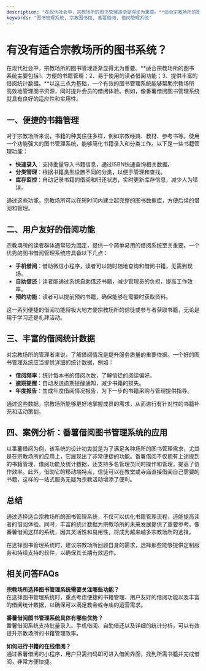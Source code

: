 ```yaml
---
description: "在现代社会中，宗教场所的图书管理逐渐显得尤为重要。**适合宗教场所的图书系统主要包括1、方便的书籍管理；2、易于使用的读者借阅功能；3、提供丰富的借阅统计数据。**以这三点为基础，一个有效的图书管理系统能够帮助宗教场所高效地管理图书资源，同时提升会员的借阅体验。例如，像番薯借阅图书管理系统就具有良好的适应性和实用性。"
keywords: "图书管理系统, 宗教图书馆, 番薯借阅, 借阅管理系统"
---
```

# 有没有适合宗教场所的图书系统？

在现代社会中，宗教场所的图书管理逐渐显得尤为重要。**适合宗教场所的图书系统主要包括1、方便的书籍管理；2、易于使用的读者借阅功能；3、提供丰富的借阅统计数据。**以这三点为基础，一个有效的图书管理系统能够帮助宗教场所高效地管理图书资源，同时提升会员的借阅体验。例如，像番薯借阅图书管理系统就具有良好的适应性和实用性。

## **一、便捷的书籍管理**

对于宗教场所来说，书籍的种类往往多样，例如宗教经典、教材、参考书等。使用一个功能强大的图书管理系统，能够简化书籍录入和分类工作。以下是一些书籍管理功能：

- **快速录入**：支持批量导入书籍信息，通过ISBN快速查询相关数据。
- **分类管理**：根据书籍类型设置不同的分类，以便于管理和查找。
- **库存监控**：自动记录书籍的借阅和归还状态，实时更新库存信息，减少人为错误。

通过这些功能，宗教场所可以在短时间内建立起完整的图书数据库，方便后续的借阅和管理。

## **二、用户友好的借阅功能**

宗教场所的读者群体通常较为固定，提供一个简单易用的借阅系统至关重要。一个优秀的图书借阅管理系统应具备以下几点：

- **手机借阅**：借助微信小程序，读者可以随时随地查询和借阅书籍，无需到现场。
- **自助借还**：读者能通过系统自助借还书籍，减少管理员的负担，提高工作效率。
- **预约功能**：读者可以提前预约书籍，确保能够在需要时获取资料。

这一系列便捷的借阅功能将极大地方便宗教场所的信徒或参与者获取书籍，无论是用于学习还是礼拜活动。

## **三、丰富的借阅统计数据**

对宗教场所的管理者来说，了解借阅情况是提升服务质量的重要依据。一个好的图书管理系统应当提供详细的统计数据，例如：

- **借阅频率**：统计每本书的借阅次数，了解信徒的阅读偏好。
- **逾期提醒**：自动发送逾期提醒通知，减少书籍的损失。
- **年度报告**：生成年度借阅情况报告，为下一步的书籍采购与管理提供指导。

通过这些数据，宗教场所能够更好地掌握成员的需求，从而进行有针对性的书籍补充和活动策划。

## **四、案例分析：番薯借阅图书管理系统的应用**

以番薯借阅为例，该系统的设计初衷就是为了满足各种场所的图书管理需求，尤其是在宗教场所的应用上，它展现出了非常便捷的功能。番薯借阅不仅拥有上述提到的书籍管理、借阅功能及统计数据，还支持多名管理员同时操作和管理，提高了协作效率。此外，借助它的移动端特点，信徒可以在教堂或寺庙直接借阅自己需要的书籍，这样的一站式服务无疑为宗教活动增添了便利。

## **总结**

通过选择适合宗教场所的图书管理系统，不仅可以优化书籍管理流程，还能提高读者的借阅体验。同时，丰富的统计数据为宗教场所的未来发展提供了重要参考。像番薯借阅这样的系统，因其灵活性和易用性，将成为越来越多宗教场所的选择。

在选择图书管理系统时，建议宗教场所回顾自身的需求，选择那些能够提供定制服务和持续支持的软件，以确保其长期有效运作。

## 相关问答FAQs

**宗教场所选择图书管理系统需要关注哪些功能？**  
在选择图书管理系统时，重点考虑便捷的书籍管理、用户友好的借阅功能以及丰富的借阅统计数据，以确保可以满足教会或寺庙的运营需求。

**番薯借阅图书管理系统具体有哪些优势？**  
番薯借阅系统支持批量录入、手机借阅、自助借还以及详细的统计分析，可以有效提升宗教场所的书籍管理效率。

**如何进行书籍的在线借阅？**  
通过番薯借阅的小程序，用户只需扫码即可进入借阅界面，找到所需书籍并完成借阅，非常方便快捷。
